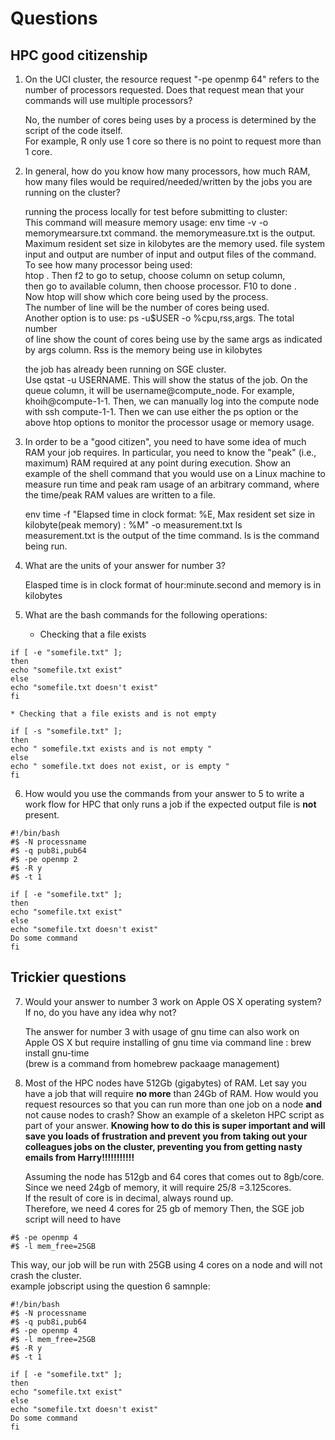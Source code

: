 # Questions

## HPC good citizenship

1. On the UCI cluster, the resource request "-pe openmp 64" refers to the number of processors requested.  Does that
   request mean that your commands will use multiple processors?

   No, the number of cores being uses by a process is determined by the script of the code itself.   
   For example, R only use 1 core so there is no point to request more than 1 core.   

2. In general, how do you know how many processors, how much RAM, how many files would be required/needed/written by the
   jobs you are running on the cluster?

   running the process locally for test before submitting to cluster:   
      This command will measure memory usage: env time -v -o memorymearsure.txt command. the memorymeasure.txt is the output. Maximum resident set size in kilobytes are the memory used. file system input and output are number of input and output files of the command.       
      To see how many processor being used:      
         htop . Then f2 to go to setup, choose column on setup column,         
         then go to available column, then choose processor. F10 to done .         
         Now htop will show which core being used by the process.         
         The number of line will be the number of cores being used.         
      Another option is to use: ps -u$USER -o %cpu,rss,args. The total number     
      of line show the count of cores being use by the same args as indicated      
      by args column. Rss is the memory being use in kilobytes      

   the job has already been running on SGE cluster.   
      Use qstat -u USERNAME. This will show the status of the job. On the queue column, it will be username@compute_node. For example, khoih@compute-1-1. Then, we can manually log into the compute node with ssh compute-1-1. Then we can use either the ps option or the above htop options to monitor the processor usage or memory usage.       

3. In order to be a "good citizen", you need to have some idea of much RAM your job requires.  In particular, you need
   to know the "peak" (i.e., maximum) RAM required at any point during execution.  Show an example of the shell command
   that you would use on a Linux machine to measure run time and peak ram usage of an arbitrary command, where the time/peak RAM values are written to a file.


   env time -f "Elapsed time in clock format: %E, Max resident set size in kilobyte(peak memory) : %M" -o measurement.txt ls   
   measurement.txt is the output of the time command. ls is the command being run.   


4. What are the units of your answer for number 3?

   Elasped time is in clock format of hour:minute.second and memory is in kilobytes   


5. What are the bash commands for the following operations:

    * Checking that a file exists

```
if [ -e "somefile.txt" ]; 
then 
echo "somefile.txt exist" 
else 
echo "somefile.txt doesn't exist" 
fi
```


    * Checking that a file exists and is not empty

```
if [ -s "somefile.txt" ]; 
then 
echo " somefile.txt exists and is not empty " 
else 
echo " somefile.txt does not exist, or is empty " 
fi
```





6. How would you use the commands from your answer to 5 to write a work flow for HPC that only runs a job if the
   expected output file is **not** present.


```
#!/bin/bash
#$ -N processname
#$ -q pub8i,pub64 
#$ -pe openmp 2
#$ -R y
#$ -t 1

if [ -e "somefile.txt" ];
then
echo "somefile.txt exist"
else
echo "somefile.txt doesn't exist"
Do some command  
fi
```




## Trickier questions

7. Would your answer to number 3 work on Apple OS X operating system?  If no, do you have any idea why not? 


   The answer for number 3 with usage of gnu time can also work on Apple OS X but require installing of gnu time via command line : brew install gnu-time   
   (brew is a command from homebrew packaage management)   

8. Most of the HPC nodes have 512Gb (gigabytes) of RAM. Let say you have a job that will require **no more** than 24Gb
   of RAM.  How would you request resources so that you can run more than one job on a node **and** not cause nodes to
   crash?  Show an example of a skeleton HPC script as part of your answer.  **Knowing how to do this is super important
   and will save you loads of frustration and prevent you from taking out your colleagues jobs on the cluster,
   preventing you from getting nasty emails from Harry!!!!!!!!!!!**

   Assuming the node has 512gb and 64 cores that comes out to 8gb/core.   
   Since we need 24gb of memory, it will require 25/8 =3.125cores.   
   If the result of core is in decimal, always round up.   
   Therefore, we need 4 cores for 25 gb of memory Then, the SGE job script will need to have   

```
#$ -pe openmp 4
#$ -l mem_free=25GB
```

   This way, our job will be run with 25GB using 4 cores on a node and will not crash the cluster.   
   example jobscript using the question 6 samnple:

```
#!/bin/bash
#$ -N processname
#$ -q pub8i,pub64
#$ -pe openmp 4
#$ -l mem_free=25GB
#$ -R y
#$ -t 1

if [ -e "somefile.txt" ];
then
echo "somefile.txt exist"
else
echo "somefile.txt doesn't exist"
Do some command
fi
```


